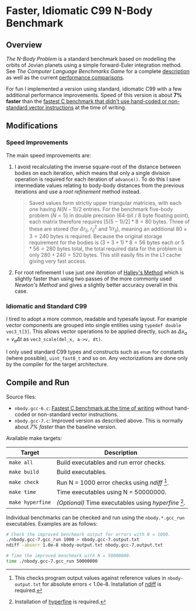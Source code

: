 # Faster, Idiomatic C99 N-Body Benchmark

## Overview

*The N-Body Problem* is a standard benchmark based on modelling the orbits of 
Jovian planets using a simple forward-Euler integration method.  See *The 
Computer Language Benchmarks Game* for a complete 
[description](https://benchmarksgame-team.pages.debian.net/benchmarksgame/description/nbody.html) 
as well as the current 
[performance comparisons](https://benchmarksgame-team.pages.debian.net/benchmarksgame/performance/nbody.html). 

For fun I implemented a version using standard, idiomatic C99 with a 
few additional performance improvements.  Speed of this version is about 
**7% faster** than the 
[fastest C benchmark that didn't use hand-coded or non-standard vector instructions](https://benchmarksgame-team.pages.debian.net/benchmarksgame/program/nbody-gcc-6.html)
at the time of writing.

## Modifications

### Speed Improvements

The main speed improvements are: 
  1. I avoid recalculating the inverse square-root of the distance between 
     bodies on each iteration, which means that only a single division 
     operation is required for each iteration of `advance()`. To do this I save 
     intermediate values relating to body-body distances from the previous 
     iterations and use a *root refinement* method instead.

     > Saved values form strictly upper triangular matricies, with each one
     having $N (N - 1) / 2$ entries.  For the benchmark five-body problem
     ($N = 5$) in double precision (64-bit / 8 byte floating point), each matrix
     therefore requires $[5 (5 - 1) / 2] * 8 = 80$ bytes.  Three of these
     are stored (for $\Delta r_{ij}$, $r_{ij}^2$ and $1 / r_{ij}$), meaning an 
     additional $80 \times 3 = 240$ bytes is required.  Because the original 
     storage requirement for the bodies is $(3 + 3 + 1) * 8 = 56$ bytes each 
     or $5 * 56 = 280$ bytes total, the total required data for the problem 
     is only $280 + 240 = 520$ bytes.  This still easily fits in the L1 cache 
     giving very fast access.

  2. For root refinement I use just *one iteration* of 
     [Halley's Method](https://en.wikipedia.org/wiki/Square_root_algorithms#Iterative_methods_for_reciprocal_square_roots) 
     which is slightly faster than using two passes of the more commonly used 
     *Newton's Method* and gives a slightly better accuracy overall in this 
     case.

### Idiomatic and Standard C99

I tired to adopt a more common, readable and typesafe layout.  For example 
vector components are grouped into single entities using `typedef double 
vec3_t[3]`.  This allows vector operations to be applied directly, such as 
$\Delta x_a = v_a \Delta t$ as `vec3_scale(del_x, a->v, dt)`.

I only used standard C99 types and constructs such as `enum` for constants
(where possible), `uint_fast8_t` and so on. Any vectorizations are done only 
by the compiler for the target architecture.

## Compile and Run

Source files: 
- `nbody.gcc-6.c`: [Fastest C benchmark at the time of writing](https://benchmarksgame-team.pages.debian.net/benchmarksgame/program/nbody-gcc-6.html) 
  without hand-coded or non-standard vector instructions.
- `nbody.gcc-7.c`: Improved version as described above.  This is normally about 
  *7% faster* than the baseline version.

Available make targets:

| Target             | Description                                           |
|--------------------|-------------------------------------------------------|
| `make all`         | Build executables and run error checks.               |
| `make build`       | Build executables.                                    |
| `make check`       | Run N = 1000 error checks using *ndiff* [^1].         |  
| `make time`        | Time executables using N = 50000000.                  | 
| `make hyperfine`   | *(Optional)* Time executables using *hyperfine* [^2]. |

[^1]: This checks program output values against reference values in 
      `nbody-output.txt` for absolute errors < 1.0e-8.  Installation of 
      [ndiff](https://www.math.utah.edu/~beebe/software/ndiff/) is required.

[^2]: Installation of [hyperfine](https://github.com/sharkdp/hyperfine) is 
      required.

Individual benchmarks can be checked and run using the `nbody.*.gcc_run` 
executables.  Examples are as follows:
```bash
# Check the improved benchmark output for errors with N = 1000.
./nbody.gcc-7.gcc_run 1000 > nbody.gcc-7.output.txt
ndiff -abserr 1.0e-8 nbody-output.txt nbody.gcc-7.output.txt

# Time the improved benchmark with N = 50000000.
time ./nbody.gcc-7.gcc_run 50000000
```

